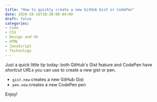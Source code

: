 ```yaml
---
title: "How to quickly create a new GitHub Gist or CodePen"
date: 2020-10-16T10:30:00-04:00
draft: false
categories:
- Code
- CSS
- Design and UX
- HTML
- JavaScript
- Technology
---
```


Just a quick little tip today: both GitHub's Gist feature and CodePen have *shortcut URLs* you can use to create a new gist or pen.

- `gist.new` creates a new GitHub Gist
- `pen.new` creates a new CodePen pen

Enjoy!